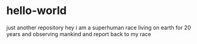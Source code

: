 # hello-world
just another repository
hey i am a superhuman race living on earth for 20 years and observing mankind and report back to my race
